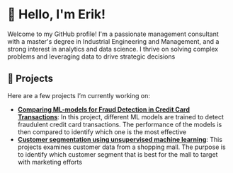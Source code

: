 # 👋 Hello, I'm Erik!

Welcome to my GitHub profile! I'm a passionate management consultant with a master's degree in Industrial Engineering and Management, and a strong interest in analytics and data science. I thrive on solving complex problems and leveraging data to drive strategic decisions

## 🚀 Projects

Here are a few projects I’m currently working on:

- **[Comparing ML-models for Fraud Detection in Credit Card Transactions](https://github.com/ErikBusk/CreditCardTransactionsFraudDetection)**: In this project, different ML models are trained to detect fraudulent credit card transactions. The performance of the models is then compared to identify which one is the most effective
- **[Customer segmentation using unsupervised machine learning](https://github.com/ErikBusk/Mall_Customer_Segmentation)**: This projects examines customer data from a shopping mall. The purpose is to identify which customer segment that is best for the mall to target with marketing efforts
